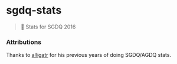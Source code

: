 # sgdq-stats
> :space_invader: Stats for SGDQ 2016

### Attributions
Thanks to [alligatr](http://alligatr.co.uk/) for his previous years of doing SGDQ/AGDQ stats.